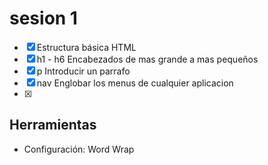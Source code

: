 # sesion 1

- [x] Estructura básica HTML
- [x] h1 - h6
Encabezados de mas grande a mas pequeños
- [x] p
Introducir un parrafo
- [x] nav 
Englobar los menus de cualquier aplicacion
- [x]


## Herramientas
- Configuración: Word Wrap